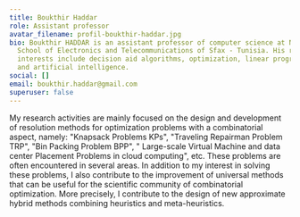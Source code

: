 ```yaml
---
title: Boukthir Haddar
role: Assistant professor
avatar_filename: profil-boukthir-haddar.jpg
bio: Boukthir HADDAR is an assistant professor of computer science at National
  School of Electronics and Telecommunications of Sfax - Tunisia. His research
  interests include decision aid algorithms, optimization, linear programming
  and artificial intelligence.
social: []
email: boukthir.haddar@gmail.com
superuser: false
---
```

<!--StartFragment-->

My research activities are mainly focused on the design and development of resolution methods for optimization problems with a combinatorial aspect, namely: "Knapsack Problems KPs", "Traveling Repairman Problem TRP", "Bin Packing Problem BPP", " Large-scale Virtual Machine and data center Placement Problems in cloud computing", etc. These problems are often encountered in several areas. In addition to my interest in solving these problems, I also contribute to the improvement of universal methods that can be useful for the scientific community of combinatorial optimization. More precisely, I contribute to the design of new approximate hybrid methods combining heuristics and meta-heuristics.

<!--EndFragment-->